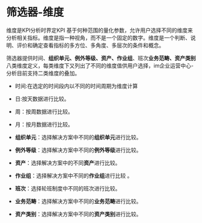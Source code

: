 # 筛选器-维度
维度是KPI分析时界定KPI 基于何种范围的量化参数，允许用户选择不同的维度来分析相关指标。维度是指一种视角，而不是一个固定的数字。维度是一个判断、说明、评价和确定查看指标的多方位、多角度、多层次的条件和概念。

筛选器提供时间、**组织单元、例外等级、资产、作业组**、班次**业务范畴、资产类别**八类维度定义，每类维度下又列出了不同的维度值供用户选择，im企业运营中心-分析目前支持二类维度的叠加。

* 时间:在选定的时间段内以不同的时间周期为维度计算 
* 日:按天数据进行比较。

* 周：按周数据进行比较。

* 月：按月数据进行比较。

* **组织单元**：选择解决方案中不同的**组织单元**进行比较。

* **例外等级**：选择解决方案中不同的**例外等级**进行比较。

* **资产**：选择解决方案中的不同**资产**进行比较。

* **作业组**：选择解决方案中不同的**作业组**进行比较 。
* **班次**：选择轮班制度中不同的班次进行比较。

* **业务范畴**：选择解决方案中不同的**业务范畴**进行比较。

* **资产类别**：选择解决方案中不同的**资产类别**进行比较。